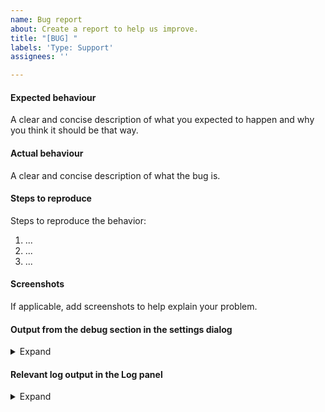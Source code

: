 ```yaml
---
name: Bug report
about: Create a report to help us improve.
title: "[BUG] "
labels: 'Type: Support'
assignees: ''

---
```


<!--
If you are able to open the application, the best way to gather all needed
information and post questions, feature requests or issues, is to use
the issue assistant in the "Help menu"!

The menu entry is named "Post questions, feature requests or issues".

If you have an issue with a script please open an issue on
https://github.com/qownnotes/scripts/issues and mention the authors of the script.
You will find the authors in the *Script repository*.
-->







#### Expected behaviour
A clear and concise description of what you expected to happen
and why you think it should be that way.

#### Actual behaviour
A clear and concise description of what the bug is.

#### Steps to reproduce
Steps to reproduce the behavior:
1. ...
2. ...
3. ...

#### Screenshots
If applicable, add screenshots to help explain your problem.

#### Output from the debug section in the settings dialog

<details><summary>Expand</summary>

<!--
Replace this with the output.
Please don't use a code-block, the output is already formatted!
-->

</details>

#### Relevant log output in the Log panel

<!--
You have to enable the Log panel in the Windows menu!
Please also enable debug output in the options of panel.
Alternatively you can also turn on a log file in the settings.
-->

<details><summary>Expand</summary>

<!-- Output goes here -->
</details>
